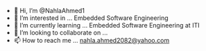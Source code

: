 - 👋 Hi, I’m @NahlaAhmed1
- 👀 I’m interested in ... Embedded Software Engineering 
- 🌱 I’m currently learning ... Embedded Software Engineering at ITI 
- 💞️ I’m looking to collaborate on ...
- 📫 How to reach me ... nahla.ahmed2082@yahoo.com

<!---
NahlaAhmed1/NahlaAhmed1 is a ✨ special ✨ repository because its `README.md` (this file) appears on your GitHub profile.
You can click the Preview link to take a look at your changes.
--->
